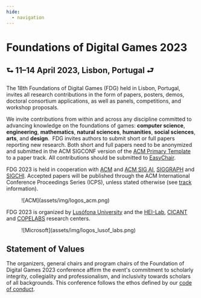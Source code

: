 ```yaml
---
hide:
  - navigation
---
```


# Foundations of Digital Games 2023

## &#11153; 11&#8211;14 April 2023, Lisbon, Portugal &#11152;

The 18th Foundations of Digital Games (FDG) held in Lisbon, Portugal, invites all research contributions in the form of papers, posters, demos, doctoral consortium applications, as well as panels, competitions, and workshop proposals.

We invite contributions from within and across any discipline committed to advancing knowledge on the foundations of games: **computer science**, **engineering**, **mathematics**, **natural sciences**, **humanities**, **social sciences**, **arts**, and **design**.  ​FDG invites authors to submit short or full papers reporting new research. Both short and full papers need to be anonymized and submitted in the ACM SIGCONF version of the [ACM Primary Template] to a paper track. All contributions should be submitted to [EasyChair].

FDG 2023 is held in cooperation with [ACM] and [ACM SIG AI], [SIGGRAPH] and
[SIGCHI]. Accepted papers will be published through the ACM International
Conference Proceedings Series (ICPS), unless stated otherwise (see
[track](tracks.md) information).

<figure markdown>
  ![ACM](assets/img/logos_acm.png)
</figure>

FDG 2023 is organized by [Lusófona University] and the [HEI-Lab], [CICANT] and
[COPELABS] research centers.

<figure markdown>
  ![Microsoft](assets/img/logos_lusof_labs.png)
</figure>


## Statement of Values

The organizers, general chairs and program chairs of the Foundation of Digital Games 2023 conference affirm the event's commitment to scholarly integrity, collegiality and professionalism, and inclusivity towards scholars of all backgrounds. This conference follows the ethos defined by our [code of conduct](code-of-conduct.md).

[ACM Primary Template]:https://www.acm.org/publications/proceedings-template
[ACM]:https://www.acm.org/
[ACM SIG AI]:https://sigai.acm.org/
[SIGGRAPH]:https://www.siggraph.org/
[SIGCHI]:https://sigchi.org/
[EasyChair]:https://easychair.org/conferences/?conf=fdg2023
[Lusófona University]:https://www.ulusofona.pt/
[HEI-Lab]:https://hei-lab.ulusofona.pt/
[CICANT]:https://cicant.ulusofona.pt/
[COPELABS]:http://copelabs.ulusofona.pt/

